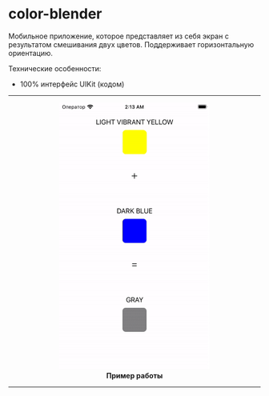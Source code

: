 # color-blender

Мобильное приложение, которое представляет из себя экран c результатом смешивания двух цветов. Поддерживает горизонтальную ориентацию.

Технические особенности:

- 100% интерфейс UIKit (кодом)
_____________
<div align="center">
  <img src="https://github.com/MikhailUstyantsev/color-blender/blob/main/ColorBlender.gif" width="300px" />
</div>
<div align="center">
  <b>
  Пример работы
    </b>
</div>

_____________
